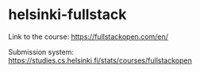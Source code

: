 # helsinki-fullstack

Link to the course:
https://fullstackopen.com/en/

Submission system:
https://studies.cs.helsinki.fi/stats/courses/fullstackopen
